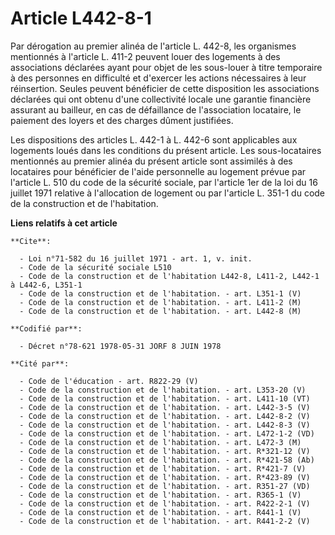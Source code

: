 # Article L442-8-1

Par dérogation au premier alinéa de l'article L. 442-8, les organismes mentionnés à l'article L. 411-2 peuvent louer des
logements à des associations déclarées ayant pour objet de les sous-louer à titre temporaire à des personnes en difficulté et
d'exercer les actions nécessaires à leur réinsertion. Seules peuvent bénéficier de cette disposition les associations
déclarées qui ont obtenu d'une collectivité locale une garantie financière assurant au bailleur, en cas de défaillance de
l'association locataire, le paiement des loyers et des charges dûment justifiées.

Les dispositions des articles L. 442-1 à L. 442-6 sont applicables aux logements loués dans les conditions du présent
article. Les sous-locataires mentionnés au premier alinéa du présent article sont assimilés à des locataires pour bénéficier
de l'aide personnelle au logement prévue par l'article L. 510 du code de la sécurité sociale, par l'article 1er de la loi du
16 juillet 1971 relative à l'allocation de logement ou par l'article L. 351-1 du code de la construction et de l'habitation.

**Liens relatifs à cet article**

	**Cite**:

	  - Loi n°71-582 du 16 juillet 1971 - art. 1, v. init.
	  - Code de la sécurité sociale L510
	  - Code de la construction et de l'habitation L442-8, L411-2, L442-1 à L442-6, L351-1
	  - Code de la construction et de l'habitation. - art. L351-1 (V)
	  - Code de la construction et de l'habitation. - art. L411-2 (M)
	  - Code de la construction et de l'habitation. - art. L442-8 (M)

	**Codifié par**:

	  - Décret n°78-621 1978-05-31 JORF 8 JUIN 1978

	**Cité par**:

	  - Code de l'éducation - art. R822-29 (V)
	  - Code de la construction et de l'habitation. - art. L353-20 (V)
	  - Code de la construction et de l'habitation. - art. L411-10 (VT)
	  - Code de la construction et de l'habitation. - art. L442-3-5 (V)
	  - Code de la construction et de l'habitation. - art. L442-8-2 (V)
	  - Code de la construction et de l'habitation. - art. L442-8-3 (V)
	  - Code de la construction et de l'habitation. - art. L472-1-2 (VD)
	  - Code de la construction et de l'habitation. - art. L472-3 (M)
	  - Code de la construction et de l'habitation. - art. R*321-12 (V)
	  - Code de la construction et de l'habitation. - art. R*421-58 (Ab)
	  - Code de la construction et de l'habitation. - art. R*421-7 (V)
	  - Code de la construction et de l'habitation. - art. R*423-89 (V)
	  - Code de la construction et de l'habitation. - art. R351-27 (VD)
	  - Code de la construction et de l'habitation. - art. R365-1 (V)
	  - Code de la construction et de l'habitation. - art. R422-2-1 (V)
	  - Code de la construction et de l'habitation. - art. R441-1 (V)
	  - Code de la construction et de l'habitation. - art. R441-2-2 (V)
